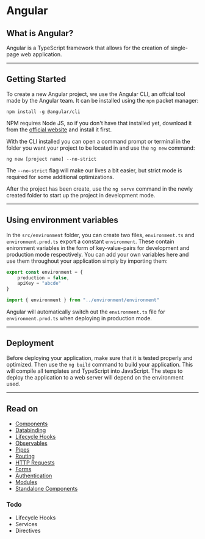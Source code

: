 # Angular

## What is Angular?
Angular is a TypeScript framework that allows for the creation of single-page web application.

---
## Getting Started
To create a new Angular project, we use the Angular CLI, an offcial tool made by the Angular team. It can be installed using the `npm` packet manager:
```
npm install -g @angular/cli
```

NPM requires Node JS, so if you don't have that installed yet, download it from the [official website](https://nodejs.org/en) and install it first.

With the CLI installed you can open a command prompt or terminal in the folder you want your project to be located in and use the `ng new` command:
```
ng new [project name] --no-strict
```
The `--no-strict` flag will make our lives a bit easier, but strict mode is required for some additional optimizations.

After the project has been create, use the `ng serve` command in the newly created folder to start up the project in development mode.


---
## Using environment variables
In the `src/environment` folder, you can create two files, `environment.ts` and `environment.prod.ts` export a constant `environment`. These contain enironment variables in the form of key-value-pairs for development and production mode respectively. You can add your own variables here and use them throughout your application simply by importing them:
```js
export const environment = {
    production = false,
    apiKey = "abcde"
}
```
```js
import { environment } from "../environment/environment"
```
Angular will automatically switch out the `environment.ts` file for `environment.prod.ts` when deploying in production mode.

---
## Deployment
Before deploying your application, make sure that it is tested properly and optimized. Then use the `ng build` command to build your application. This will compile all templates and TypeScript into JavaScript. The steps to deploy the application to a web server will depend on the environment used.

---
## Read on
- [Components](./components.md)
- [Databinding](./databinding.md)
- [Lifecycle Hooks](./lifecycle-hooks.md)
- [Observables](./observables.md)
- [Pipes](./pipes.md)
- [Routing](../Routing/index.md)
- [HTTP Requests](../HTTP%20Requests/index.md)
- [Forms](../Forms/index.md)
- [Authentication](./authentication.md)
- [Modules](./modules.md)
- [Standalone Components](./standalone-components.md)

### Todo
- Lifecycle Hooks
- Services
- Directives